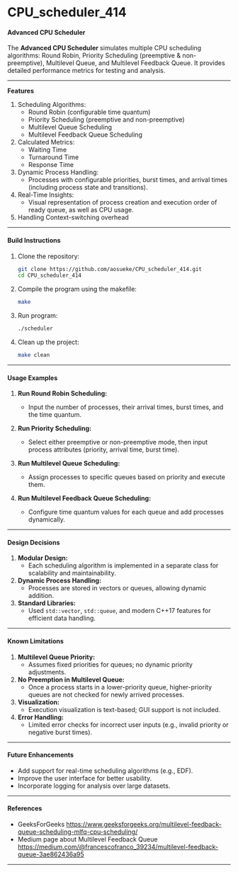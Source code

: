 # CPU_scheduler_414
#### **Advanced CPU Scheduler**
The **Advanced CPU Scheduler** simulates multiple CPU scheduling algorithms: Round Robin, Priority Scheduling (preemptive & non-preemptive), Multilevel Queue, and Multilevel Feedback Queue. It provides detailed performance metrics for testing and analysis.

---
**Features**
1. Scheduling Algorithms:
   - Round Robin (configurable time quantum)
   - Priority Scheduling (preemptive and non-preemptive)
   - Multilevel Queue Scheduling
   - Multilevel Feedback Queue Scheduling
2. Calculated Metrics:
   - Waiting Time
   - Turnaround Time
   - Response Time
3. Dynamic Process Handling:
   - Processes with configurable priorities, burst times, and arrival times (including process state and transitions).
4. Real-Time Insights:
   - Visual representation of process creation and execution order of ready queue, as well as CPU usage.
5. Handling Context-switching overhead
---

#### **Build Instructions**

1. Clone the repository:
   ```bash
   git clone https://github.com/aosueke/CPU_scheduler_414.git
   cd CPU_scheduler_414
   ```

2. Compile the program using the makefile:
   ```bash
   make
   ```

3. Run program:
   ```bash
   ./scheduler
   ```
4. Clean up the project:
   ```bash
   make clean
   ```

---

#### **Usage Examples**

1. **Run Round Robin Scheduling:**
   - Input the number of processes, their arrival times, burst times, and the time quantum.

2. **Run Priority Scheduling:**
   - Select either preemptive or non-preemptive mode, then input process attributes (priority, arrival time, burst time).

3. **Run Multilevel Queue Scheduling:**
   - Assign processes to specific queues based on priority and execute them.

4. **Run Multilevel Feedback Queue Scheduling:**
   - Configure time quantum values for each queue and add processes dynamically.

---

#### **Design Decisions**

1. **Modular Design:**
   - Each scheduling algorithm is implemented in a separate class for scalability and maintainability.
2. **Dynamic Process Handling:**
   - Processes are stored in vectors or queues, allowing dynamic addition.
3. **Standard Libraries:**
   - Used `std::vector`, `std::queue`, and modern C++17 features for efficient data handling.

---

#### **Known Limitations**

1. **Multilevel Queue Priority:**
   - Assumes fixed priorities for queues; no dynamic priority adjustments.
2. **No Preemption in Multilevel Queue:**
   - Once a process starts in a lower-priority queue, higher-priority queues are not checked for newly arrived processes.
3. **Visualization:**
   - Execution visualization is text-based; GUI support is not included.
4. **Error Handling:**
   - Limited error checks for incorrect user inputs (e.g., invalid priority or negative burst times).

---

#### **Future Enhancements**
- Add support for real-time scheduling algorithms (e.g., EDF).
- Improve the user interface for better usability.
- Incorporate logging for analysis over large datasets.

---

#### **References**
- GeeksForGeeks
  https://www.geeksforgeeks.org/multilevel-feedback-queue-scheduling-mlfq-cpu-scheduling/
- Medium page about Multilevel Feedback Queue
  https://medium.com/@francescofranco_39234/multilevel-feedback-queue-3ae862436a95


---

